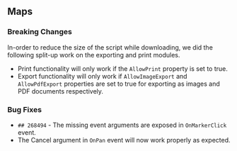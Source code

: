##  Maps

###    Breaking Changes

In-order to reduce the size of the script while downloading, we did the following split-up work on the exporting and print modules.

- Print functionality will only work if the `AllowPrint` property is set to true.
- Export functionality will only work if `AllowImageExport` and `AllowPdfExport` properties are set to true for exporting as images and PDF documents respectively.

###    Bug Fixes

- `## 268494` - The missing event arguments are exposed in `OnMarkerClick` event.
- The Cancel argument in `OnPan` event will now work properly as expected.
